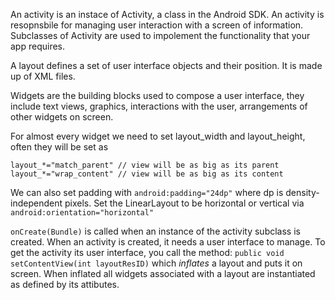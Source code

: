 An activity is an instace of Activity, a class in the Android SDK. An activity is resopnsbile for managing user interaction with a screen of information.
Subclasses of Activity are used to impolement the functionality that your app requires.

A layout defines a set of user interface objects and their position. It is made up of XML files. 

Widgets are the building blocks used to compose a user interface, they include text views, graphics, interactions with the user, arrangements of other widgets on screen.

For almost every widget we need to set layout_width and layout_height, often they will be set as
```
layout_*="match_parent" // view will be as big as its parent
layout_*="wrap_content" // view will be as big as its content
```

We can also set padding with ```android:padding="24dp"``` where dp is density-independent pixels.
Set the LinearLayout to be horizontal or vertical via ```android:orientation="horizontal"```

```onCreate(Bundle)``` is called when an instance of the activity subclass is created. When an activity is created, it needs a user interface to manage. To get the activity its user interface, you call the method:
```public void setContentView(int layoutResID)```
which *inflates* a layout and puts it on screen. When inflated all widgets associated with a layout are instantiated as defined by its attibutes. 

